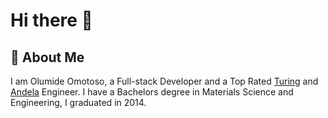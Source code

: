 # Hi there 👋

<!--
**oluomotoso/oluomotoso** is a ✨ _special_ ✨ repository because its `README.md` (this file) appears on your GitHub profile.

Here are some ideas to get you started:

- 🔭 I’m currently working on ...
- 🌱 I’m currently learning ...
- 👯 I’m looking to collaborate on ...
- 🤔 I’m looking for help with ...
- 💬 Ask me about ...
- 📫 How to reach me: ...
- 😄 Pronouns: ...
- ⚡ Fun fact: ...
-->

## 🚀 About Me

I am Olumide Omotoso, a Full-stack Developer and a Top Rated [Turing](https://turing.com) and [Andela](https://andela.com) Engineer. I have a Bachelors degree in Materials Science and Engineering, I graduated in 2014.
